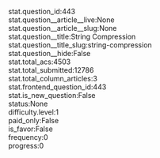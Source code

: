 stat.question_id:443  
stat.question__article__live:None  
stat.question__article__slug:None  
stat.question__title:String Compression  
stat.question__title_slug:string-compression  
stat.question__hide:False  
stat.total_acs:4503  
stat.total_submitted:12786  
stat.total_column_articles:3  
stat.frontend_question_id:443  
stat.is_new_question:False  
status:None  
difficulty.level:1  
paid_only:False  
is_favor:False  
frequency:0  
progress:0  
